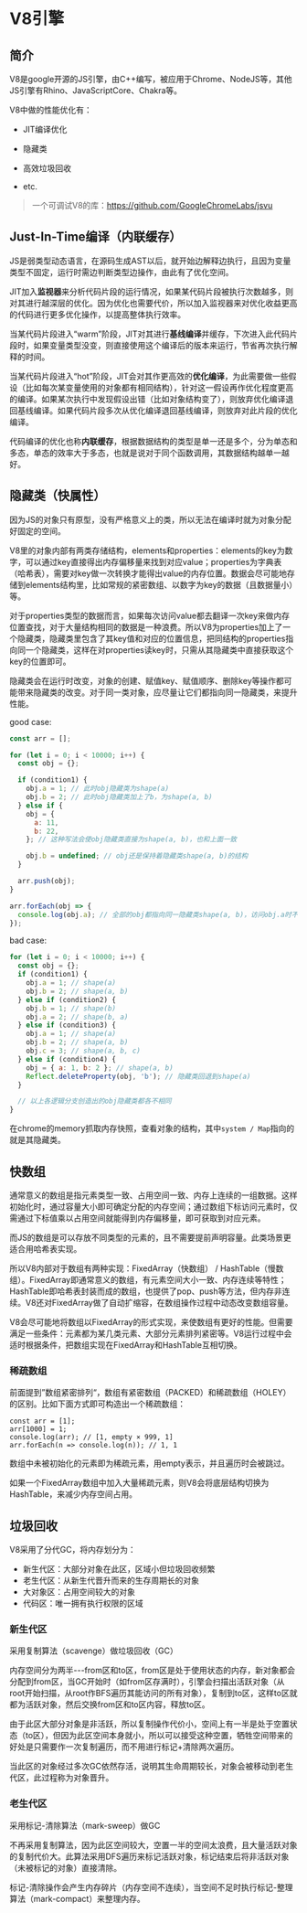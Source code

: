 

# V8引擎

## 简介

V8是google开源的JS引擎，由C++编写，被应用于Chrome、NodeJS等，其他JS引擎有Rhino、JavaScriptCore、Chakra等。

V8中做的性能优化有：

- JIT编译优化

- 隐藏类

- 高效垃圾回收

- etc.

> 一个可调试V8的库：https://github.com/GoogleChromeLabs/jsvu

## Just-In-Time编译（内联缓存）

JS是弱类型动态语言，在源码生成AST以后，就开始边解释边执行，且因为变量类型不固定，运行时需边判断类型边操作，由此有了优化空间。

JIT加入**监视器**来分析代码片段的运行情况，如果某代码片段被执行次数越多，则对其进行越深层的优化。因为优化也需要代价，所以加入监视器来对优化收益更高的代码进行更多优化操作，以提高整体执行效率。

当某代码片段进入“warm”阶段，JIT对其进行**基线编译**并缓存，下次进入此代码片段时，如果变量类型没变，则直接使用这个编译后的版本来运行，节省再次执行解释的时间。

当某代码片段进入“hot”阶段，JIT会对其作更高效的**优化编译**，为此需要做一些假设（比如每次某变量使用的对象都有相同结构），针对这一假设再作优化程度更高的编译。如果某次执行中发现假设出错（比如对象结构变了），则放弃优化编译退回基线编译。如果代码片段多次从优化编译退回基线编译，则放弃对此片段的优化编译。

代码编译的优化也称**内联缓存**，根据数据结构的类型是单一还是多个，分为单态和多态，单态的效率大于多态，也就是说对于同个函数调用，其数据结构越单一越好。

## 隐藏类（快属性）

因为JS的对象只有原型，没有严格意义上的类，所以无法在编译时就为对象分配好固定的空间。

V8里的对象内部有两类存储结构，elements和properties：elements的key为数字，可以通过key直接得出内存偏移量来找到对应value；properties为字典表（哈希表），需要对key做一次转换才能得出value的内存位置。数据会尽可能地存储到elements结构里，比如常规的紧密数组、以数字为key的数据（且数据量小）等。

对于properties类型的数据而言，如果每次访问value都去翻译一次key来做内存位置查找，对于大量结构相同的数据是一种浪费。所以V8为properties加上了一个隐藏类，隐藏类里包含了其key值和对应的位置信息，把同结构的properties指向同一个隐藏类，这样在对properties读key时，只需从其隐藏类中直接获取这个key的位置即可。

隐藏类会在运行时改变，对象的创建、赋值key、赋值顺序、删除key等操作都可能带来隐藏类的改变。对于同一类对象，应尽量让它们都指向同一隐藏类，来提升性能。

good case:

```js
const arr = [];

for (let i = 0; i < 10000; i++) {
  const obj = {};

  if (condition1) {
    obj.a = 1; // 此时obj隐藏类为shape(a)
    obj.b = 2; // 此时obj隐藏类加上了b，为shape(a, b)
  } else if {
    obj = {
      a: 11,
      b: 22,
    }; // 这种写法会使obj隐藏类直接为shape(a, b)，也和上面一致

    obj.b = undefined; // obj还是保持着隐藏类shape(a, b)的结构
  } 

  arr.push(obj);
}

arr.forEach(obj => {
  console.log(obj.a); // 全部的obj都指向同一隐藏类shape(a, b)，访问obj.a时不必再重复计算a的位置，直接从隐藏类中获取
});
```

bad case:

```js
for (let i = 0; i < 10000; i++) {
  const obj = {};
  if (condition1) {
    obj.a = 1; // shape(a)
    obj.b = 2; // shape(a, b)
  } else if (condition2) {
    obj.b = 1; // shape(b)
    obj.a = 2; // shape(b, a)
  } else if (condition3) {
    obj.a = 1; // shape(a)
    obj.b = 2; // shape(a, b)
    obj.c = 3; // shape(a, b, c)
  } else if (condition4) {
    obj = { a: 1, b: 2 }; // shape(a, b)
    Reflect.deleteProperty(obj, 'b'); // 隐藏类回退到shape(a)
  }

  // 以上各逻辑分支创造出的obj隐藏类都各不相同
}

```

在chrome的memory抓取内存快照，查看对象的结构，其中`system / Map`指向的就是其隐藏类。

## 快数组

通常意义的数组是指元素类型一致、占用空间一致、内存上连续的一组数据。这样初始化时，通过容量大小即可确定分配的内存空间；通过数组下标访问元素时，仅需通过下标值乘以占用空间就能得到内存偏移量，即可获取到对应元素。

而JS的数组是可以存放不同类型的元素的，且不需要提前声明容量。此类场景更适合用哈希表实现。

所以V8内部对于数组有两种实现：FixedArray（快数组） / HashTable（慢数组）。FixedArray即通常意义的数组，有元素空间大小一致、内存连续等特性；HashTable即哈希表封装而成的数组，也提供了pop、push等方法，但内存非连续。V8还对FixedArray做了自动扩缩容，在数组操作过程中动态改变数组容量。

V8会尽可能地将数组以FixedArray的形式实现，来使数组有更好的性能。但需要满足一些条件：元素都为某几类元素、大部分元素排列紧密等。V8运行过程中会适时根据条件，把数组实现在FixedArray和HashTable互相切换。

### 稀疏数组

前面提到”数组紧密排列“，数组有紧密数组（PACKED）和稀疏数组（HOLEY）的区别。比如下面方式即可构造出一个稀疏数组：

```
const arr = [1];
arr[1000] = 1;
console.log(arr); // [1, empty × 999, 1]
arr.forEach(n => console.log(n)); // 1, 1
```

数组中未被初始化的元素即为稀疏元素，用empty表示，并且遍历时会被跳过。

如果一个FixedArray数组中加入大量稀疏元素，则V8会将底层结构切换为HashTable，来减少内存空间占用。

## 垃圾回收

V8采用了分代GC，将内存划分为：

- 新生代区：大部分对象在此区，区域小但垃圾回收频繁
- 老生代区：从新生代晋升而来的生存周期长的对象
- 大对象区：占用空间较大的对象
- 代码区：唯一拥有执行权限的区域

### 新生代区

采用复制算法（scavenge）做垃圾回收（GC）

内存空间分为两半---from区和to区，from区是处于使用状态的内存，新对象都会分配到from区，当GC开始时（如from区存满时），引擎会扫描出活跃对象（从root开始扫描，从root作BFS遍历其能访问的所有对象），复制到to区，这样to区就都为活跃对象，然后交换from区和to区内容，释放to区。

由于此区大部分对象是非活跃，所以复制操作代价小，空间上有一半是处于空置状态（to区），但因为此区空间本身就小，所以可以接受这种空置，牺牲空间带来的好处是只需要作一次复制遍历，而不用进行标记+清除两次遍历。

当此区的对象经过多次GC依然存活，说明其生命周期较长，对象会被移动到老生代区，此过程称为对象晋升。

### 老生代区

采用标记-清除算法（mark-sweep）做GC

不再采用复制算法，因为此区空间较大，空置一半的空间太浪费，且大量活跃对象的复制代价大。此算法采用DFS遍历来标记活跃对象，标记结束后将非活跃对象（未被标记的对象）直接清除。

标记-清除操作会产生内存碎片（内存空间不连续），当空间不足时执行标记-整理算法（mark-compact）来整理内存。



	
